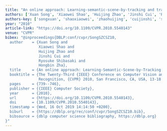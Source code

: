 ```yaml
---
title: "An online approach: Learning-semantic-scene-by-tracking and tracking-by-learning-semantic-scene"
authors: ['Xuan Song', 'Xiaowei Shao', 'Huijing Zhao', 'Jinshi Cui', 'Ryosuke Shibasaki', 'Hongbin Zha']
authors-key: ['songxuan', 'shaoxiaowei', 'zhaohuijing', 'cuijinshi', 'shibasakiryosuke', 'zhahongbin']
year: "2010"
article-link: "https://doi.org/10.1109/CVPR.2010.5540143"
venue: "CVPR"
bibex: "@inproceedings{DBLP:conf/cvpr/SongSZCSZ10,
  author    = {Xuan Song and
               Xiaowei Shao and
               Huijing Zhao and
               Jinshi Cui and
               Ryosuke Shibasaki and
               Hongbin Zha},
  title     = {An online approach: Learning-Semantic-Scene-by-Tracking and Tracking-by-Learning-Semantic-Scene},
  booktitle = {The Twenty-Third {IEEE} Conference on Computer Vision and Pattern
               Recognition, {CVPR} 2010, San Francisco, CA, USA, 13-18 June 2010},
  pages     = {739--746},
  publisher = {{IEEE} Computer Society},
  year      = {2010},
  url       = {https://doi.org/10.1109/CVPR.2010.5540143},
  doi       = {10.1109/CVPR.2010.5540143},
  timestamp = {Wed, 16 Oct 2019 14:14:50 +0200},
  biburl    = {https://dblp.org/rec/conf/cvpr/SongSZCSZ10.bib},
  bibsource = {dblp computer science bibliography, https://dblp.org}
}"
---
```

